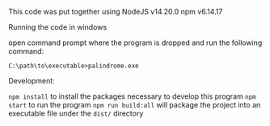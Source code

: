 This code was put together using
  NodeJS v14.20.0
  npm v6.14.17

Running the code in windows

open command prompt where the program is dropped and run the following command:

`C:\path\to\executable>palindrome.exe`

Development:

`npm install` to install the packages necessary to develop this program
`npm start` to run the program
`npm run build:all` will package the project into an executable file under the `dist/` directory
